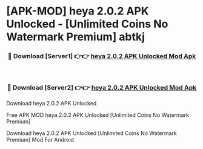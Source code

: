 # [APK-MOD] heya 2.0.2 APK Unlocked - [Unlimited Coins No Watermark Premium] abtkj



<div align="center">
<h3>🔴 Download [Server1] 👉👉 <a href="https://momento.my/?title=heya_2.0.2_APK_Unlocked">heya 2.0.2 APK Unlocked Mod Apk</a></h3><br>

<h3>🔴 Download [Server2] 👉👉 <a href="https://momento.my/?title=heya_2.0.2_APK_Unlocked">heya 2.0.2 APK Unlocked Mod Apk</a></h3>
</div>



Download heya 2.0.2 APK Unlocked 

Free APK MOD heya 2.0.2 APK Unlocked [Unlimited Coins No Watermark Premium]

Download heya 2.0.2 APK Unlocked [Unlimited Coins No Watermark Premium] Mod For Android

